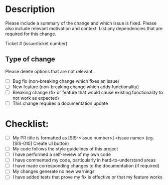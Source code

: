 # Description

Please include a summary of the change and which issue is fixed. Please also include relevant motivation and context. List any dependencies that are required for this change.

Ticket # (issue/ticket number)

## Type of change

Please delete options that are not relevant.

- [ ] Bug fix (non-breaking change which fixes an issue)
- [ ] New feature (non-breaking change which adds functionality)
- [ ] Breaking change (fix or feature that would cause existing functionality to not work as expected)
- [ ] This change requires a documentation update

# Checklist:

- [ ] My PR title is formatted as [SIS-\<issue number\>] \<issue name\> (eg. [SIS-010] Create UI button)
- [ ] My code follows the style guidelines of this project
- [ ] I have performed a self-review of my own code
- [ ] I have commented my code, particularly in hard-to-understand areas
- [ ] I have made corresponding changes to the documentation (if required)
- [ ] My changes generate no new warnings
- [ ] I have added tests that prove my fix is effective or that my feature works
